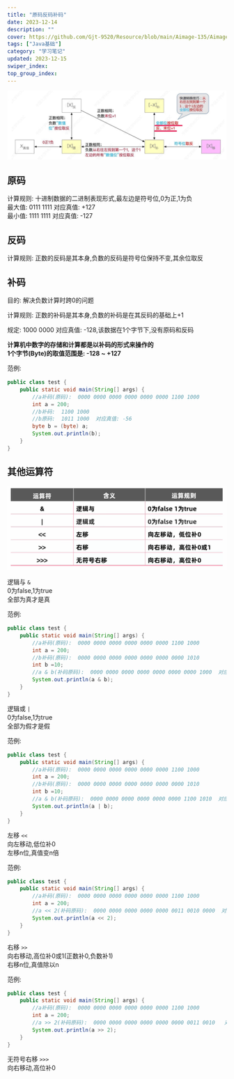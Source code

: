 ```yaml
---
title: "原码反码补码"
date: 2023-12-14
description: ""
cover: https://github.com/Gjt-9520/Resource/blob/main/Aimage-135/Aimage61.jpg?raw=true
tags: ["Java基础"]
category: "学习笔记"
updated: 2023-12-15
swiper_index:
top_group_index:
---
```


![原码补码反码移码](../images/原码反码补码移码.jpg)

## 原码

计算规则: 十进制数据的二进制表现形式,最左边是符号位,0为正,1为负     
最大值: 0111 1111  对应真值: +127   
最小值: 1111 1111  对应真值: -127   

## 反码

计算规则: 正数的反码是其本身,负数的反码是符号位保持不变,其余位取反     

## 补码

目的: 解决负数计算时跨0的问题  

计算规则: 正数的补码是其本身,负数的补码是在其反码的基础上+1   

规定: 1000 0000  对应真值: -128,该数据在1个字节下,没有原码和反码

**计算机中数字的存储和计算都是以补码的形式来操作的**   
**1个字节(Byte)的取值范围是: -128 ~ +127**   

范例: 

```java
public class test {
    public static void main(String[] args) {
        //a补码(原码):  0000 0000 0000 0000 0000 0000 1100 1000
        int a = 200; 
        //b补码:  1100 1000
        //b原码:  1011 1000  对应真值: -56
        byte b = (byte) a; 
        System.out.println(b); 
    }
}
```

## 其他运算符

![其他运算符](../images/其他运算符.jpg)

逻辑与 `&`    
0为false,1为true   
全部为真才是真   

范例: 

```java
public class test {
    public static void main(String[] args) {
        //a补码(原码):  0000 0000 0000 0000 0000 0000 1100 1000
        int a = 200;                 
        //b补码(原码):  0000 0000 0000 0000 0000 0000 0000 1010
        int b =10;   
        //a & b(补码原码):  0000 0000 0000 0000 0000 0000 0000 1000  对应真值: 8                
        System.out.println(a & b);   
    }
}
```

逻辑或 `|`   
0为false,1为true   
全部为假才是假  

范例: 

```java
public class test {
    public static void main(String[] args) {
        //a补码(原码):  0000 0000 0000 0000 0000 0000 1100 1000
        int a = 200;   
        //b补码(原码):  0000 0000 0000 0000 0000 0000 0000 1010              
        int b =10;       
        //a & b(补码原码):  0000 0000 0000 0000 0000 0000 1100 1010  对应真值: 202            
        System.out.println(a | b);   
    }
}
```

左移 `<<`   
向左移动,低位补0   
左移n位,真值变n倍   

范例: 

```java
public class test {
    public static void main(String[] args) {
        //a补码(原码):  0000 0000 0000 0000 0000 0000 1100 1000
        int a = 200; 
        //a << 2(补码原码):  0000 0000 0000 0000 0000 0011 0010 0000  对应真值: 800                
        System.out.println(a << 2);  
    }
}
```

右移 `>>`    
向右移动,高位补0或1(正数补0,负数补1)   
右移n位,真值除以n  

范例: 

```java
public class test {
    public static void main(String[] args) {
        //a补码(原码):  0000 0000 0000 0000 0000 0000 1100 1000
        int a = 200;               
        //a >> 2(补码原码):  0000 0000 0000 0000 0000 0000 0011 0010   对应真值: 50  
        System.out.println(a >> 2);  
    }
}
```

无符号右移 `>>>`   
向右移动,高位补0   